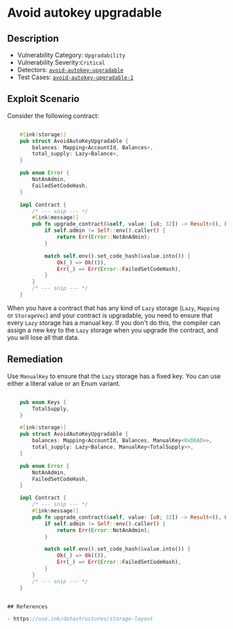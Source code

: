 # Avoid autokey upgradable

## Description

- Vulnerability Category: `Upgradability`
- Vulnerability Severity:`Critical`
- Detectors: [`avoid-autokey-upgradable`](https://github.com/CoinFabrik/scout/tree/main/detectors/avoid-autokey-upgradable)
- Test Cases: [`avoid-autokey-upgradable-1`](https://github.com/CoinFabrik/scout/tree/main/test-cases/avoid-autokey-upgradable/avoid-autokey-upgradable-1)

## Exploit Scenario

Consider the following contract:

```rust

    #[ink(storage)]
    pub struct AvoidAutoKeyUpgradable {
        balances: Mapping<AccountId, Balances>,
        total_supply: Lazy<Balance>,
    }

    pub enum Error {
        NotAnAdmin,
        FailedSetCodeHash,
    }

    impl Contract {
        /* --- snip --- */
        #[ink(message)]
        pub fn upgrade_contract(&self, value: [u8; 32]) -> Result<(), Error> {
            if self.admin != Self::env().caller() {
                return Err(Error::NotAnAdmin);
            }

            match self.env().set_code_hash(&value.into()) {
                Ok(_) => Ok(()),
                Err(_) => Err(Error::FailedSetCodeHash),
            }
        }
        /* --- snip --- */
    }

```

When you have a contract that has any kind of `Lazy` storage (`Lazy`, `Mapping` or `StorageVec`) and your contract is upgradable, you need to ensure that every `Lazy` storage has a manual key. If you don't do this, the compiler can assign a new key to the `Lazy` storage when you upgrade the contract, and you will lose all that data.

## Remediation

Use `ManualKey` to ensure that the `Lazy` storage has a fixed key. You can use either a literal value or an Enum variant.

```rust

    pub enum Keys {
        TotalSupply,
    }

    #[ink(storage)]
    pub struct AvoidAutoKeyUpgradable {
        balances: Mapping<AccountId, Balances, ManualKey<0xDEAD>>,
        total_supply: Lazy<Balance, ManualKey<TotalSupply>>,
    }

    pub enum Error {
        NotAnAdmin,
        FailedSetCodeHash,
    }

    impl Contract {
        /* --- snip --- */
        #[ink(message)]
        pub fn upgrade_contract(&self, value: [u8; 32]) -> Result<(), Error> {
            if self.admin != Self::env().caller() {
                return Err(Error::NotAnAdmin);
            }

            match self.env().set_code_hash(&value.into()) {
                Ok(_) => Ok(()),
                Err(_) => Err(Error::FailedSetCodeHash),
            }
        }
        /* --- snip --- */
    }


## References

- https://use.ink/datastructures/storage-layout
```
